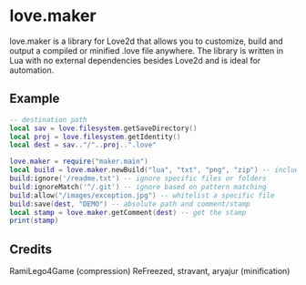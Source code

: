 # love.maker
love.maker is a library for Love2d that allows you to customize, build and output a compiled or minified .love file anywhere.
The library is written in Lua with no external dependencies besides Love2d and is ideal for automation. 

## Example

```Lua
-- destination path
local sav = love.filesystem.getSaveDirectory()
local proj = love.filesystem.getIdentity()
local dest = sav.."/"..proj..".love"

love.maker = require("maker.main")
local build = love.maker.newBuild("lua", "txt", "png", "zip") -- include ONLY the selected formats
build:ignore('/readme.txt') -- ignore specific files or folders
build:ignoreMatch('^/.git') -- ignore based on pattern matching
build:allow("/images/exception.jpg") -- whitelist a specific file
build:save(dest, "DEMO") -- absolute path and comment/stamp
local stamp = love.maker.getComment(dest) -- get the stamp
print(stamp)
```

## Credits
RamiLego4Game (compression)
ReFreezed, stravant, aryajur (minification)